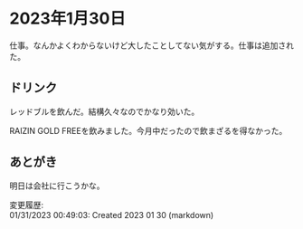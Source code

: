 # 2023年1月30日

仕事。なんかよくわからないけど大したことしてない気がする。仕事は追加された。

## ドリンク

レッドブルを飲んだ。結構久々なのでかなり効いた。

RAIZIN GOLD FREEを飲みました。今月中だったので飲まざるを得なかった。

## あとがき

明日は会社に行こうかな。

変更履歴:  
01/31/2023 00:49:03: Created 2023 01 30 (markdown)  
